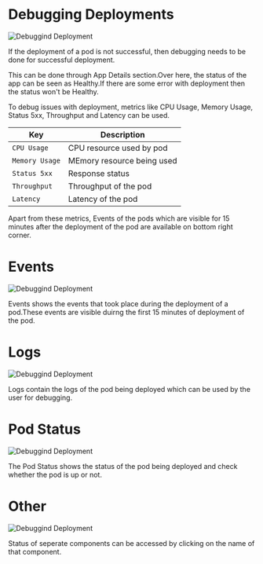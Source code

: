 # Debugging Deployments
![Debuggind Deployment](/depdebug1edit.JPG "Debuggind Deployment")

If the deployment of a pod is not successful, then debugging needs to be done for successful deployment.

This can be done through App Details section.Over here, the status of the app can be seen as Healthy.If there are some error with deployment then the status won't be Healthy.

To debug issues with deployment, metrics like CPU Usage, Memory Usage, Status 5xx, Throughput and Latency can be used.

Key | Description
----|----
`CPU Usage` | CPU resource used by pod
`Memory Usage` | MEmory resource being used
`Status 5xx` | Response status
`Throughput` | Throughput of the pod
`Latency` | Latency of the pod

Apart from these metrics, Events of the pods which are visible for 15 minutes after the deployment of the pod are available on bottom right corner.

# Events

![Debuggind Deployment](/depdebugeventedit.JPG "Debuggind Deployment")

Events shows the events that took place during the deployment of a pod.These events are visible duirng the first 15 minutes of deployment of the pod.


# Logs

![Debuggind Deployment](/depdebuglogsedit.JPG "Debuggind Deployment")

Logs contain the logs of the pod being deployed which can be used by the user for debugging.

# Pod Status

![Debuggind Deployment](/depdebugpodstatusedit.jpg "Debuggind Deployment")

The Pod Status shows the status of the pod being deployed and check whether the pod is up or not.

# Other

![Debuggind Deployment](/depdebugotheredit.jpg "Debuggind Deployment")

Status of seperate components can be accessed by clicking on the name of that component.








  
